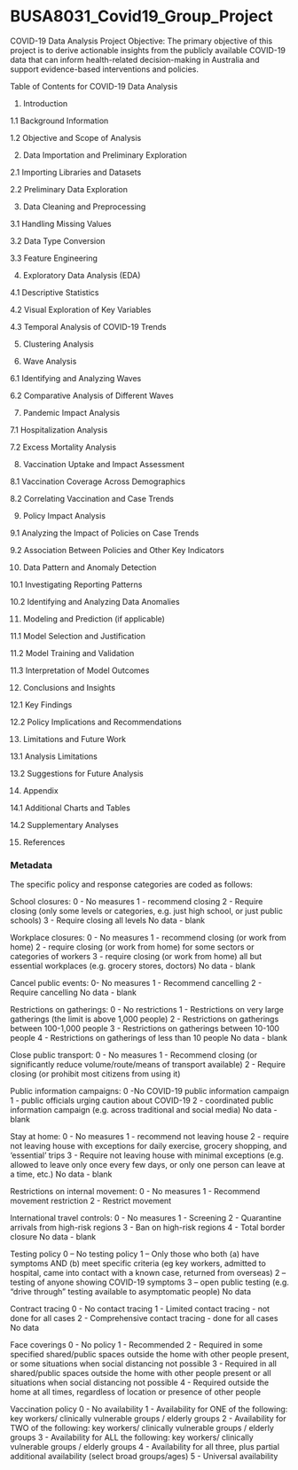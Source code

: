 # BUSA8031_Covid19_Group_Project
COVID-19 Data Analysis Project
Objective:
The primary objective of this project is to derive actionable insights from the publicly available COVID-19 data that can inform health-related decision-making in Australia and support evidence-based interventions and policies.

Table of Contents for COVID-19 Data Analysis
1. Introduction

1.1 Background Information

1.2 Objective and Scope of Analysis

2. Data Importation and Preliminary Exploration

2.1 Importing Libraries and Datasets

2.2 Preliminary Data Exploration

3. Data Cleaning and Preprocessing

3.1 Handling Missing Values

3.2 Data Type Conversion

3.3 Feature Engineering

4. Exploratory Data Analysis (EDA)

4.1 Descriptive Statistics

4.2 Visual Exploration of Key Variables

4.3 Temporal Analysis of COVID-19 Trends

5. Clustering Analysis

6. Wave Analysis

6.1 Identifying and Analyzing Waves

6.2 Comparative Analysis of Different Waves

7. Pandemic Impact Analysis

7.1 Hospitalization Analysis

7.2 Excess Mortality Analysis

8. Vaccination Uptake and Impact Assessment

8.1 Vaccination Coverage Across Demographics

8.2 Correlating Vaccination and Case Trends

9. Policy Impact Analysis

9.1 Analyzing the Impact of Policies on Case Trends

9.2 Association Between Policies and Other Key Indicators

10. Data Pattern and Anomaly Detection

10.1 Investigating Reporting Patterns

10.2 Identifying and Analyzing Data Anomalies

11. Modeling and Prediction (if applicable)

11.1 Model Selection and Justification

11.2 Model Training and Validation

11.3 Interpretation of Model Outcomes

12. Conclusions and Insights

12.1 Key Findings

12.2 Policy Implications and Recommendations

13. Limitations and Future Work

13.1 Analysis Limitations

13.2 Suggestions for Future Analysis

14. Appendix

14.1 Additional Charts and Tables

14.2 Supplementary Analyses

15. References

### Metadata
The specific policy and response categories are coded as follows:

School closures:
0 - No measures
1 - recommend closing
2 - Require closing (only some levels or categories,
e.g. just high school, or just public schools)
3 - Require closing all levels
No data - blank

Workplace closures:
0 - No measures
1 - recommend closing (or work from home)
2 - require closing (or work from home) for some
sectors or categories of workers
3 - require closing (or work from home) all but essential workplaces (e.g. grocery stores, doctors)
No data - blank

Cancel public events:
0- No measures
1 - Recommend cancelling
2 - Require cancelling
No data - blank

Restrictions on gatherings:
0 - No restrictions
1 - Restrictions on very large gatherings (the limit is above 1,000 people)
2 - Restrictions on gatherings between 100-1,000 people
3 - Restrictions on gatherings between 10-100 people
4 - Restrictions on gatherings of less than 10 people
No data - blank

Close public transport:
0 - No measures
1 - Recommend closing (or significantly reduce volume/route/means of transport available)
2 - Require closing (or prohibit most citizens from using it)

Public information campaigns:
0 -No COVID-19 public information campaign
1 - public officials urging caution about COVID-19
2 - coordinated public information campaign (e.g. across traditional and social media)
No data - blank

Stay at home:
0 - No measures
1 - recommend not leaving house
2 - require not leaving house with exceptions for daily exercise, grocery shopping, and ‘essential’ trips
3 - Require not leaving house with minimal exceptions (e.g. allowed to leave only once every few days, or only one person can leave at a time, etc.)
No data - blank

Restrictions on internal movement:
0 - No measures
1 - Recommend movement restriction
2 - Restrict movement

International travel controls:
0 - No measures
1 - Screening
2 - Quarantine arrivals from high-risk regions
3 - Ban on high-risk regions
4 - Total border closure
No data - blank

Testing policy
0 – No testing policy
1 – Only those who both (a) have symptoms AND (b) meet specific criteria (eg key workers, admitted to hospital, came into contact with a known case, returned from overseas)
2 – testing of anyone showing COVID-19 symptoms
3 – open public testing (e.g. “drive through” testing available to asymptomatic people)
No data

Contract tracing
0 - No contact tracing
1 - Limited contact tracing - not done for all cases
2 - Comprehensive contact tracing - done for all cases
No data

Face coverings
0 - No policy
1 - Recommended
2 - Required in some specified shared/public spaces outside the home with other people present, or some situations when social distancing not possible
3 - Required in all shared/public spaces outside the home with other people present or all situations when social distancing not possible
4 - Required outside the home at all times, regardless of location or presence of other people

Vaccination policy
0 - No availability
1 - Availability for ONE of the following: key workers/ clinically vulnerable groups / elderly groups
2 - Availability for TWO of the following: key workers/ clinically vulnerable groups / elderly groups
3 - Availability for ALL the following: key workers/ clinically vulnerable groups / elderly groups
4 - Availability for all three, plus partial additional availability (select broad groups/ages)
5 - Universal availability
